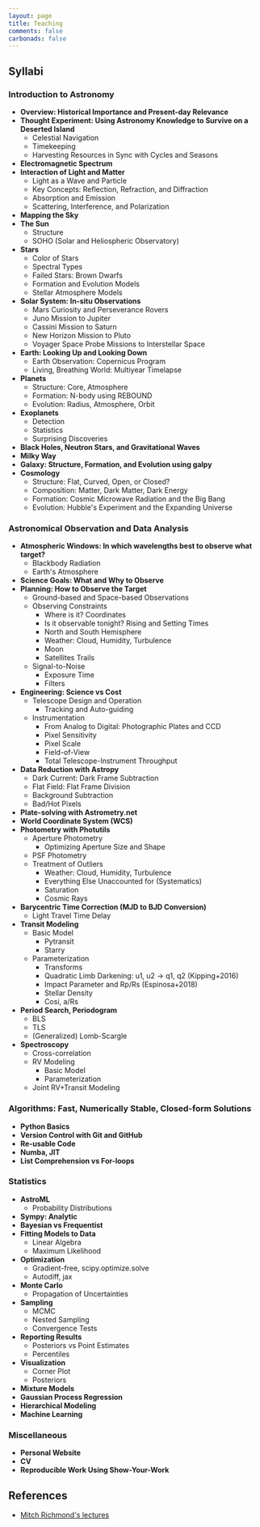 ```yaml
---
layout: page
title: Teaching
comments: false
carbonads: false
---
```


## Syllabi

### Introduction to Astronomy
* **Overview: Historical Importance and Present-day Relevance**
* **Thought Experiment: Using Astronomy Knowledge to Survive on a Deserted Island**
  - Celestial Navigation
  - Timekeeping
  - Harvesting Resources in Sync with Cycles and Seasons
* **Electromagnetic Spectrum**
* **Interaction of Light and Matter**
  - Light as a Wave and Particle
  - Key Concepts: Reflection, Refraction, and Diffraction
  - Absorption and Emission
  - Scattering, Interference, and Polarization
* **Mapping the Sky**
* **The Sun**
  - Structure
  - SOHO (Solar and Heliospheric Observatory)
* **Stars**
  - Color of Stars
  - Spectral Types
  - Failed Stars: Brown Dwarfs
  - Formation and Evolution Models
  - Stellar Atmosphere Models
* **Solar System: In-situ Observations**
  - Mars Curiosity and Perseverance Rovers
  - Juno Mission to Jupiter
  - Cassini Mission to Saturn
  - New Horizon Mission to Pluto
  - Voyager Space Probe Missions to Interstellar Space
* **Earth: Looking Up and Looking Down**
  - Earth Observation: Copernicus Program
  - Living, Breathing World: Multiyear Timelapse
* **Planets**
  - Structure: Core, Atmosphere
  - Formation: N-body using REBOUND
  - Evolution: Radius, Atmosphere, Orbit
* **Exoplanets**
  - Detection
  - Statistics
  - Surprising Discoveries
* **Black Holes, Neutron Stars, and Gravitational Waves**
* **Milky Way**
* **Galaxy: Structure, Formation, and Evolution using galpy**
* **Cosmology**
  - Structure: Flat, Curved, Open, or Closed?
  - Composition: Matter, Dark Matter, Dark Energy
  - Formation: Cosmic Microwave Radiation and the Big Bang
  - Evolution: Hubble's Experiment and the Expanding Universe

### Astronomical Observation and Data Analysis
* **Atmospheric Windows: In which wavelengths best to observe what target?**
  - Blackbody Radiation
  - Earth's Atmosphere
* **Science Goals: What and Why to Observe**
* **Planning: How to Observe the Target**
  - Ground-based and Space-based Observations
  - Observing Constraints
    - Where is it? Coordinates
    - Is it observable tonight? Rising and Setting Times
    - North and South Hemisphere
    - Weather: Cloud, Humidity, Turbulence
    - Moon
    - Satellites Trails
  - Signal-to-Noise
    - Exposure Time
    - Filters
* **Engineering: Science vs Cost**
  - Telescope Design and Operation
    - Tracking and Auto-guiding
  - Instrumentation
    - From Analog to Digital: Photographic Plates and CCD
    - Pixel Sensitivity
    - Pixel Scale
    - Field-of-View
    - Total Telescope-Instrument Throughput
* **Data Reduction with Astropy**
  - Dark Current: Dark Frame Subtraction
  - Flat Field: Flat Frame Division
  - Background Subtraction
  - Bad/Hot Pixels
* **Plate-solving with Astrometry.net**
* **World Coordinate System (WCS)**
* **Photometry with Photutils**
  - Aperture Photometry
    - Optimizing Aperture Size and Shape
  - PSF Photometry
  - Treatment of Outliers
    - Weather: Cloud, Humidity, Turbulence
    - Everything Else Unaccounted for (Systematics)
    - Saturation
    - Cosmic Rays
* **Barycentric Time Correction (MJD to BJD Conversion)**
  - Light Travel Time Delay
* **Transit Modeling**
  - Basic Model
    - Pytransit
    - Starry
  - Parameterization
    - Transforms
    - Quadratic Limb Darkening: u1, u2 -> q1, q2 (Kipping+2016)
    - Impact Parameter and Rp/Rs (Espinosa+2018)
    - Stellar Density
    - Cosi, a/Rs
* **Period Search, Periodogram**
  - BLS
  - TLS
  - (Generalized) Lomb-Scargle
* **Spectroscopy**
  - Cross-correlation
  - RV Modeling
    - Basic Model
    - Parameterization
  - Joint RV+Transit Modeling

### Algorithms: Fast, Numerically Stable, Closed-form Solutions
* **Python Basics**
* **Version Control with Git and GitHub**
* **Re-usable Code**
* **Numba, JIT**
* **List Comprehension vs For-loops**

### Statistics
* **AstroML**
  - Probability Distributions
* **Sympy: Analytic**
* **Bayesian vs Frequentist**
* **Fitting Models to Data**
  - Linear Algebra
  - Maximum Likelihood
* **Optimization**
  - Gradient-free, scipy.optimize.solve
  - Autodiff, jax
* **Monte Carlo**
  - Propagation of Uncertainties
* **Sampling**
  - MCMC
  - Nested Sampling
  - Convergence Tests
* **Reporting Results**
  - Posteriors vs Point Estimates
  - Percentiles
* **Visualization**
  - Corner Plot
  - Posteriors
* **Mixture Models**
* **Gaussian Process Regression**
* **Hierarchical Modeling**
* **Machine Learning**

### Miscellaneous
* **Personal Website**
* **CV**
* **Reproducible Work Using Show-Your-Work**

## References
* [Mitch Richmond's lectures](http://spiff.rit.edu/classes/)

